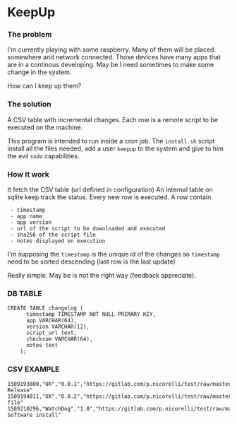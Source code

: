 # KeepUp

### The problem

I'm currently playing with some raspberry. Many of them will be placed somewhere and network connected.
Those devices have many apps that are in a continous developing. May be I need sometimes to make some change in the system.

How can I keep up them?

### The solution

A CSV table with incremental changes. Each row is a remote script to be executed on the machine.

This program is intended to run inside a cron job. The `install.sh` script install all the files needed,
add a user `keepup` to the system and give to him the evil `sudo` capabilities.

### How It work

It fetch the CSV table (url defined in configuration)
An internal table on sqlite keep track the status.
Every new row is executed.
A row contain

  ```
   - timestamp
   - app name
   - app version
   - url of the script to be downloaded and executed
   - sha256 of the script file
   - notes displayed on execution
  ```
I'm supposing the `timestamp` is the unique id of the changes so `timestamp` need to be sorted descending (last row is the last update)

Really simple. May be is not the right way (feedback appreciate).

### DB TABLE

```
CREATE TABLE changelog (
      timestamp TIMESTAMP NOT NULL PRIMARY KEY,
      app VARCHAR(64),
      version VARCHAR(12),
      script_url text,
      checksum VARCHAR(64),
      notes text
    );
```

### CSV EXAMPLE

```
1509193800,"UX","0.0.1","https://gitlab.com/p.nicorelli/test/raw/master/release.sh",245edcde7db69a17a2f24fa68da93605146ec2666fd2d453c87359df116ba200,"Initial Release"
1509194011,"UX","0.0.2","https://gitlab.com/p.nicorelli/test/raw/master/release_2.sh",93023c4904b5a00f14e34ce499e363c335753c0187db75bdee7c336e541025f3,"Add file"
1509210296,"WatchDog","1.0","https://gitlab.com/p.nicorelli/test/raw/master/xex_1.sh",ef9093dcf5dedb39174fc24863420f2343cc5bda0485e25d4d9b2219abf5c301,"New Software install"
```
